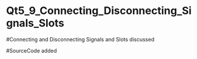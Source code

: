 # Qt5_9_Connecting_Disconnecting_Signals_Slots

#Connecting and Disconnecting Signals and Slots discussed

#SourceCode added 
